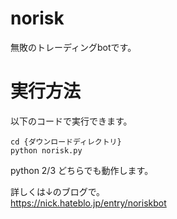# norisk
無敗のトレーディングbotです。

# 実行方法
以下のコードで実行できます。
```
cd {ダウンロードディレクトリ}
python norisk.py
```
python 2/3 どちらでも動作します。  
  
  
詳しくは↓のブログで。  
https://nick.hateblo.jp/entry/noriskbot
